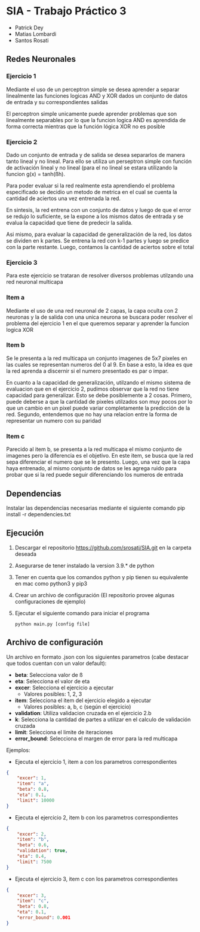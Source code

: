 # SIA - Trabajo Práctico 3

-   Patrick Dey
-   Matias Lombardi
-   Santos Rosati

## **Redes Neuronales**

### **Ejercicio 1**

Mediante el uso de un perceptron simple se desea aprender a separar linealmente las funciones logicas AND y XOR dados un conjunto de datos de entrada y su correspondientes salidas

El perceptron simple unicamente puede aprender problemas que son linealmente separables por lo que la funcion logica AND es aprendida de forma correcta mientras que la función lógica XOR no es posible

### **Ejercicio 2**

Dado un conjunto de entrada y de salida se desea separarlos de manera tanto lineal y no lineal. Para ello se utiliza un perseptron simple con función de activación lineal y no lineal (para el no lineal se estara utilizando la funcion g(x) = tanh(ßh).

Para poder evaluar si la red realmente esta aprendiendo el problema especificado se decidio un metodo de metrica en el cual se cuenta la cantidad de aciertos una vez entrenada la red.

En sintesis, la red entrena con un conjunto de datos y luego de que el error se redujo lo suficiente, se la expone a los mismos datos de entrada y se evalua la capacidad que tiene de predecir la salida.

Asi mismo, para evaluar la capacidad de generalización de la red, los datos se dividen en k partes. Se entrena la red con k-1 partes y luego se predice con la parte restante. Luego, contamos la cantidad de aciertos sobre el total

### **Ejercicio 3**

Para este ejercicio se trataran de resolver diversos problemas utilzando una red neuronal multicapa

### Item a

Mediante el uso de una red neuronal de 2 capas, la capa oculta con 2 neuronas y la de salida con una unica neurona se buscara poder resolver el problema del ejercicio 1 en el que queremos separar y aprender la funcion logica XOR

### Item b

Se le presenta a la red multicapa un conjunto imagenes de 5x7 pixeles en las cuales se representan numeros del 0 al 9. En base a esto, la idea es que la red aprenda a discernir si el numero presentado es par o impar.

En cuanto a la capacidad de generalización, utilzando el mismo sistema de evaluacion que en el ejercicio 2, pudimos observar que la red no tiene capacidad para generalizar. Esto se debe posiblemente a 2 cosas. Primero, puede deberse a que la cantidad de pixeles utilzados son muy pocos por lo que un cambio en un pixel puede variar completamente la predicción de la red. Segundo, entendemos que no hay una relacion entre la forma de representar un numero con su paridad

### Item c

Parecido al item b, se presenta a la red multicapa el mismo conjunto de imagenes pero la diferencia es el objetivo. En este item, se busca que la red sepa diferenciar el numero que se le presento. Luego, una vez que la capa haya entrenado, al mismo conjunto de datos se les agrega ruido para probar que si la red puede seguir diferenciando los numeros de entrada

## Dependencias

Instalar las dependencias necesarias mediante el siguiente comando
pip install -r dependencies.txt

## Ejecución

1.  Descargar el repositorio https://github.com/srosati/SIA.git en la carpeta deseada
2.  Asegurarse de tener instalado la version 3.9.\* de python
3.  Tener en cuenta que los comandos python y pip tienen su equivalente en mac como python3 y pip3
4.  Crear un archivo de configuración (El repositorio provee algunas configuraciones de ejemplo)

5.  Ejecutar el siguiente comando para iniciar el programa

        python main.py [config file]

## Archivo de configuración

Un archivo en formato .json con los siguientes parametros (cabe destacar que todos cuentan con un valor default):

-   **beta**: Selecciona valor de ß
-   **eta**: Selecciona el valor de eta
-   **excer**: Selecciona el ejercicio a ejecutar
    -   Valores posibles: 1, 2, 3
-   **item**: Selecciona el item del ejercicio elegido a ejecutar
    -   Valores posibles: a, b, c (según el ejercicio)
-   **validation**: Utiliza validacion cruzada en el ejercicio 2.b
-   **k**: Selecciona la cantidad de partes a utilizar en el calculo de validación cruzada
-   **limit**: Selecciona el limite de iteraciones
-   **error_bound**: Selecciona el margen de error para la red multicapa

Ejemplos:

-   Ejecuta el ejercicio 1, item a con los parametros correspondientes

```json
{
	"excer": 1,
	"item": "a",
	"beta": 0.8,
	"eta": 0.1,
	"limit": 10000
}
```

-   Ejecuta el ejercicio 2, item b con los parametros correspondientes

```json
{
	"excer": 2,
	"item": "b",
	"beta": 0.6,
	"validation": true,
	"eta": 0.4,
	"limit": 7500
}
```

-   Ejecuta el ejercicio 3, item c con los parametros correspondientes

```json
{
	"excer": 3,
	"item": "c",
	"beta": 0.8,
	"eta": 0.1,
	"error_bound": 0.001
}
```
